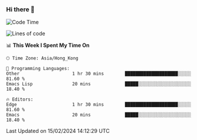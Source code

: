 ### Hi there 👋

<!--
**nicehiro/nicehiro** is a ✨ _special_ ✨ repository because its `README.md` (this file) appears on your GitHub profile.

Here are some ideas to get you started:

- 🔭 I’m currently working on ...
- 🌱 I’m currently learning ...
- 👯 I’m looking to collaborate on ...
- 🤔 I’m looking for help with ...
- 💬 Ask me about ...
- 📫 How to reach me: ...
- 😄 Pronouns: ...
- ⚡ Fun fact: ...
-->

<!--START_SECTION:waka-->
![Code Time](http://img.shields.io/badge/Code%20Time-224%20hrs-blue)

![Lines of code](https://img.shields.io/badge/From%20Hello%20World%20I%27ve%20Written-2.6%20million%20lines%20of%20code-blue)

📊 **This Week I Spent My Time On** 

```text
🕑︎ Time Zone: Asia/Hong_Kong

💬 Programming Languages: 
Other                    1 hr 30 mins        ████████████████████░░░░░   81.60 % 
Emacs Lisp               20 mins             █████░░░░░░░░░░░░░░░░░░░░   18.40 % 

🔥 Editors: 
Edge                     1 hr 30 mins        ████████████████████░░░░░   81.60 % 
Emacs                    20 mins             █████░░░░░░░░░░░░░░░░░░░░   18.40 % 
```


 Last Updated on 15/02/2024 14:12:29 UTC
<!--END_SECTION:waka-->
